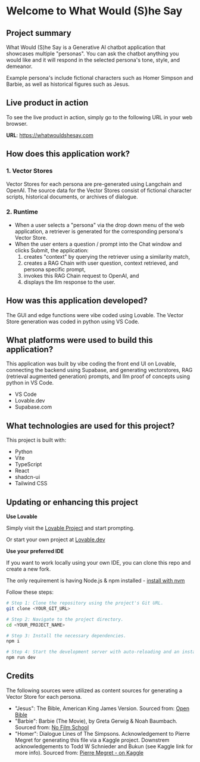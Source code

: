 # Welcome to What Would (S)he Say

## Project summary

What Would (S)he Say is a Generative AI chatbot application that showcases multiple "personas". You can ask the chatbot anything you would like and it will respond in the selected persona's tone, style, and demeanor.

Example persona's include fictional characters such as Homer Simpson and Barbie, as well as historical figures such as Jesus.

## Live product in action

To see the live product in action, simply go to the following URL in your web browser.

**URL**: https://whatwouldshesay.com

## How does this application work?

### 1. Vector Stores
Vector Stores for each persona are pre-generated using Langchain and OpenAI. The source data for the Vector Stores consist of fictional character scripts, historical documents, or archives of dialogue.

### 2. Runtime
- When a user selects a "persona" via the drop down menu of the web application, a retriever is generated for the corresponding persona's Vector Store.
- When the user enters a question / prompt into the Chat window and clicks Submit, the application:
    1. creates "context" by querying the retriever using a similarity match,
    2. creates a RAG Chain with user question, context retrieved, and persona specific prompt,
    3. invokes this RAG Chain request to OpenAI, and
    4. displays the llm response to the user.

## How was this application developed?

The GUI and edge functions were vibe coded using Lovable. The Vector Store generation was coded in python using VS Code.

## What platforms were used to build this application?

This application was built by vibe coding the front end UI on Lovable, connecting the backend using Supabase, and generating vectorstores, RAG (retrieval augmented generation) prompts, and llm proof of concepts using python in VS Code.

- VS Code
- Lovable.dev
- Supabase.com

## What technologies are used for this project?

This project is built with:

- Python
- Vite
- TypeScript
- React
- shadcn-ui
- Tailwind CSS

## Updating or enhancing this project

**Use Lovable**

Simply visit the [Lovable Project](https://lovable.dev/projects/f1572220-763e-4b3a-b3d1-53746ab6c5ee) and start prompting.

Or start your own project at [Lovable.dev](https://lovable.dev)

**Use your preferred IDE**

If you want to work locally using your own IDE, you can clone this repo and create a new fork.

The only requirement is having Node.js & npm installed - [install with nvm](https://github.com/nvm-sh/nvm#installing-and-updating)

Follow these steps:

```sh
# Step 1: Clone the repository using the project's Git URL.
git clone <YOUR_GIT_URL>

# Step 2: Navigate to the project directory.
cd <YOUR_PROJECT_NAME>

# Step 3: Install the necessary dependencies.
npm i

# Step 4: Start the development server with auto-reloading and an instant preview.
npm run dev
```

## Credits

The following sources were utilized as content sources for generating a Vector Store for each persona.

- "Jesus":    The Bible, American King James Version. Sourced from: [Open Bible](https://openbible.com/textfiles/akjv.txt)
- "Barbie":   Barbie (The Movie), by Greta Gerwig & Noah Baumbach. Sourced from: [No Film School](https://nofilmschool.com/barbie-script#)
- "Homer":    Dialogue Lines of The Simpsons. Acknowledgement to Pierre Megret for generating this file via a Kaggle project. Downstrem acknowledgements to Todd W Schnieder and Bukun (see Kaggle link for more info). Sourced from: [Pierre Megret - on Kaggle](https://www.kaggle.com/datasets/pierremegret/dialogue-lines-of-the-simpsons?select=simpsons_dataset.csv)
